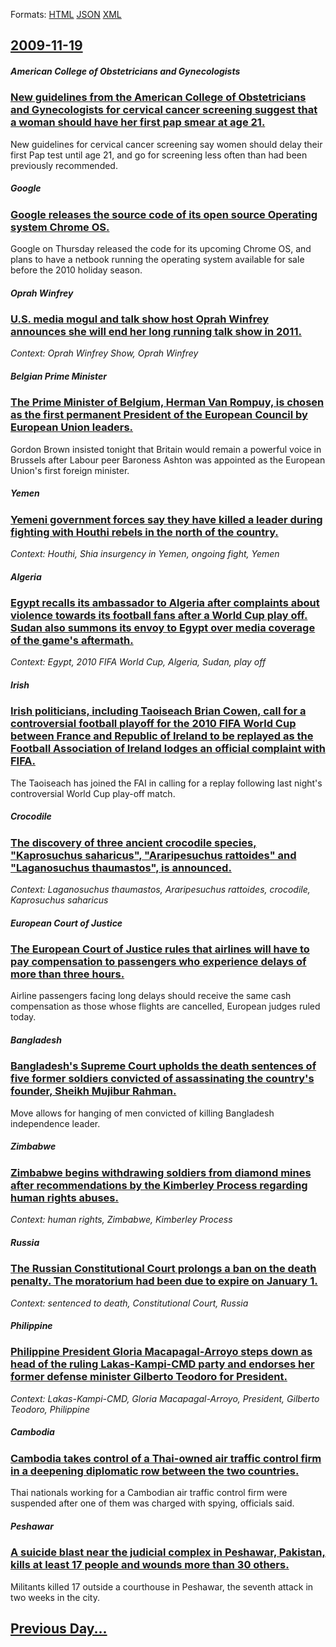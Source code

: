 
Formats: [HTML](2009/11/19/index.html)  [JSON](2009/11/19/index.json)  [XML](2009/11/19/index.xml)  

## [2009-11-19](/news/2009/11/19/index.md)

##### American College of Obstetricians and Gynecologists
### [ New guidelines from the American College of Obstetricians and Gynecologists for cervical cancer screening suggest that a woman should have her first pap smear at age 21. ](/news/2009/11/19/new-guidelines-from-the-american-college-of-obstetricians-and-gynecologists-for-cervical-cancer-screening-suggest-that-a-woman-should-have.md)
New guidelines for cervical cancer screening say women should delay their first Pap test until age 21, and go for screening less often than had been previously recommended.

##### Google
### [ Google releases the source code of its open source Operating system Chrome OS. ](/news/2009/11/19/google-releases-the-source-code-of-its-open-source-operating-system-chrome-os.md)
Google on Thursday released the code for its upcoming Chrome OS, and plans to have a netbook running the operating system available for sale before the 2010 holiday season.

##### Oprah Winfrey
### [ U.S. media mogul and talk show host Oprah Winfrey announces she will end her long running talk show in 2011. ](/news/2009/11/19/u-s-media-mogul-and-talk-show-host-oprah-winfrey-announces-she-will-end-her-long-running-talk-show-in-2011.md)
_Context: Oprah Winfrey Show, Oprah Winfrey_

##### Belgian Prime Minister
### [ The Prime Minister of Belgium, Herman Van Rompuy, is chosen as the first permanent President of the European Council by European Union leaders. ](/news/2009/11/19/the-prime-minister-of-belgium-herman-van-rompuy-is-chosen-as-the-first-permanent-president-of-the-european-council-by-european-union-lead.md)
Gordon Brown insisted tonight that Britain would remain a powerful voice in Brussels after Labour peer Baroness Ashton was appointed as the European Union&#039;s first foreign minister.

##### Yemen
### [ Yemeni government forces say they have killed a leader during fighting with Houthi rebels in the north of the country. ](/news/2009/11/19/yemeni-government-forces-say-they-have-killed-a-leader-during-fighting-with-houthi-rebels-in-the-north-of-the-country.md)
_Context: Houthi, Shia insurgency in Yemen, ongoing fight, Yemen_

##### Algeria
### [ Egypt recalls its ambassador to Algeria after complaints about violence towards its football fans after a World Cup play off. Sudan also summons its envoy to Egypt over media coverage of the game's aftermath. ](/news/2009/11/19/egypt-recalls-its-ambassador-to-algeria-after-complaints-about-violence-towards-its-football-fans-after-a-world-cup-play-off-sudan-also-su.md)
_Context: Egypt, 2010 FIFA World Cup, Algeria, Sudan, play off_

##### Irish
### [ Irish politicians, including Taoiseach Brian Cowen, call for a controversial football playoff for the 2010 FIFA World Cup between France and Republic of Ireland to be replayed as the Football Association of Ireland lodges an official complaint with FIFA. ](/news/2009/11/19/irish-politicians-including-taoiseach-brian-cowen-call-for-a-controversial-football-playoff-for-the-2010-fifa-world-cup-between-france-an.md)
The Taoiseach has joined the FAI in calling for a replay following last night&#39;s controversial World Cup play-off match.

##### Crocodile
### [ The discovery of three ancient crocodile species, "Kaprosuchus saharicus", "Araripesuchus rattoides" and "Laganosuchus thaumastos", is announced. ](/news/2009/11/19/the-discovery-of-three-ancient-crocodile-species-kaprosuchus-saharicus-araripesuchus-rattoides-and-laganosuchus-thaumastos-is-anno.md)
_Context: Laganosuchus thaumastos, Araripesuchus rattoides, crocodile, Kaprosuchus saharicus_

##### European Court of Justice
### [ The European Court of Justice rules that airlines will have to pay compensation to passengers who experience delays of more than three hours. ](/news/2009/11/19/the-european-court-of-justice-rules-that-airlines-will-have-to-pay-compensation-to-passengers-who-experience-delays-of-more-than-three-hour.md)
Airline passengers facing long delays should receive the same cash compensation as those whose flights are cancelled, European judges ruled today.

##### Bangladesh
### [ Bangladesh's Supreme Court upholds the death sentences of five former soldiers convicted of assassinating the country's founder, Sheikh Mujibur Rahman. ](/news/2009/11/19/bangladesh-s-supreme-court-upholds-the-death-sentences-of-five-former-soldiers-convicted-of-assassinating-the-country-s-founder-sheikh-muj.md)
Move allows for hanging of men convicted of killing Bangladesh independence leader.

##### Zimbabwe
### [ Zimbabwe begins withdrawing soldiers from diamond mines after recommendations by the Kimberley Process regarding human rights abuses. ](/news/2009/11/19/zimbabwe-begins-withdrawing-soldiers-from-diamond-mines-after-recommendations-by-the-kimberley-process-regarding-human-rights-abuses.md)
_Context: human rights, Zimbabwe, Kimberley Process_

##### Russia
### [ The Russian Constitutional Court prolongs a ban on the death penalty. The moratorium had been due to expire on January 1. ](/news/2009/11/19/the-russian-constitutional-court-prolongs-a-ban-on-the-death-penalty-the-moratorium-had-been-due-to-expire-on-january-1.md)
_Context: sentenced to death, Constitutional Court, Russia_

##### Philippine
### [ Philippine President Gloria Macapagal-Arroyo steps down as head of the ruling Lakas-Kampi-CMD party and endorses her former defense minister Gilberto Teodoro for President. ](/news/2009/11/19/philippine-president-gloria-macapagal-arroyo-steps-down-as-head-of-the-ruling-lakas-kampi-cmd-party-and-endorses-her-former-defense-ministe.md)
_Context: Lakas-Kampi-CMD, Gloria Macapagal-Arroyo, President, Gilberto Teodoro, Philippine_

##### Cambodia
### [ Cambodia takes control of a Thai-owned air traffic control firm in a deepening diplomatic row between the two countries. ](/news/2009/11/19/cambodia-takes-control-of-a-thai-owned-air-traffic-control-firm-in-a-deepening-diplomatic-row-between-the-two-countries.md)
Thai nationals working for a Cambodian air traffic control firm were suspended after one of them was charged with spying, officials said.

##### Peshawar
### [ A suicide blast near the judicial complex in Peshawar, Pakistan, kills at least 17 people and wounds more than 30 others. ](/news/2009/11/19/a-suicide-blast-near-the-judicial-complex-in-peshawar-pakistan-kills-at-least-17-people-and-wounds-more-than-30-others.md)
Militants killed 17 outside a courthouse in Peshawar, the seventh attack in two weeks in the city.

## [Previous Day...](/news/2009/11/18/index.md)

